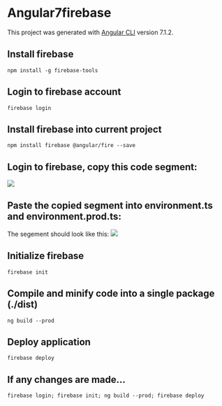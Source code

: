 # Angular7firebase

This project was generated with [Angular CLI](https://github.com/angular/angular-cli) version 7.1.2.

## Install firebase
`npm install -g firebase-tools` 

## Login to firebase account
`firebase login` 
 
 ## Install firebase into current project
`npm install firebase @angular/fire --save `

## Login to firebase, copy this code segment:
<img src="https://csharpcorner-mindcrackerinc.netdna-ssl.com/article/deploy/Images/16.png">

## Paste the copied segment into environment.ts and environment.prod.ts: 
The segement should look like this:
<img src="https://csharpcorner-mindcrackerinc.netdna-ssl.com/article/deploy/Images/3.png">

## Initialize firebase
`firebase init`
    
## Compile and minify code into a single package (./dist)
`ng build --prod`

## Deploy application
`firebase deploy`

## If any changes are made...
`firebase login; firebase init; ng build --prod; firebase deploy`
